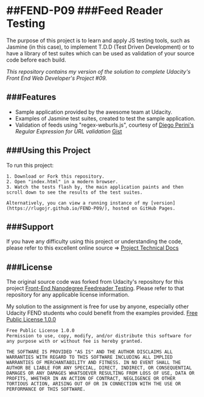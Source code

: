 

##FEND-P09
###Feed Reader Testing
========

The purpose of this project is to learn and apply JS testing tools, such as Jasmine (in this case), to implement T.D.D (Test Driven Development) or to have a library of test suites which can be used
as validation of your source code before each build.

_This repository contains my version of the solution to complete Udacity's Front End Web Developer's Project #09._


###Features
--------

- Sample application provided by the awesome team at Udacity.
- Examples of Jasmine test suites, created to test the sample application.
- Validation of feeds using "regex-weburls.js", courtesy of [Diego Perini's](http://www.iport.it) _Regular Expression for URL validation_ [Gist](https://gist.github.com/dperini/729294)


###Using this Project
------------

To run this project:

```
1. Download or Fork this repository.
2. Open "index.html" in a modern browser.
3. Watch the tests flash by, the main application paints and then scroll down to see the results of the test suites.

Alternatively, you can view a running instance of my [version](https://rlugojr.github.io/FEND-P09/), hosted on GitHub Pages.
```

###Support
-------

If you have any difficulty using this project or understanding the code, please refer to this excellent online source => [Project Technical Docs](https://www.udacity.com/course/front-end-web-developer-nanodegree--nd001)


###License
-------

The original source code was forked from Udacity's repository for this project [Front-End Nanodegree Feedreader Testing](https://github.com/udacity/frontend-nanodegree-feedreader).  Please refer to that repository for any applicable license information.

My solution to the assignment is free for use by anyone, especially other Udacity FEND students who could benefit from the examples provided.
[Free Public License 1.0.0](https://opensource.org/licenses/FPL-1.0.0)
```
Free Public License 1.0.0
Permission to use, copy, modify, and/or distribute this software for any purpose with or without fee is hereby granted.

THE SOFTWARE IS PROVIDED "AS IS" AND THE AUTHOR DISCLAIMS ALL WARRANTIES WITH REGARD TO THIS SOFTWARE INCLUDING ALL IMPLIED WARRANTIES OF MERCHANTABILITY AND FITNESS. IN NO EVENT SHALL THE AUTHOR BE LIABLE FOR ANY SPECIAL, DIRECT, INDIRECT, OR CONSEQUENTIAL DAMAGES OR ANY DAMAGES WHATSOEVER RESULTING FROM LOSS OF USE, DATA OR PROFITS, WHETHER IN AN ACTION OF CONTRACT, NEGLIGENCE OR OTHER TORTIOUS ACTION, ARISING OUT OF OR IN CONNECTION WITH THE USE OR PERFORMANCE OF THIS SOFTWARE.
```